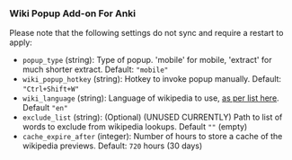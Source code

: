 ### Wiki Popup Add-on For Anki

Please note that the following settings do not sync and require a restart to apply:
- `popup_type` (string): Type of popup. 'mobile' for mobile, 'extract' for much shorter extract. Default: `"mobile"`
- `wiki_popup_hotkey` (string): Hotkey to invoke popup manually. Default: `"Ctrl+Shift+W"`
- `wiki_language` (string): Language of wikipedia to use, [as per list here](https://en.wikipedia.org/wiki/List_of_Wikipedias#List). Default `"en"`
- `exclude_list` (string): (Optional) (UNUSED CURRENTLY) Path to list of words to exclude from wikipedia lookups. Default `""` (empty)
- `cache_expire_after` (integer): Number of hours to store a cache of the wikipedia previews. Default: `720` hours (30 days)
